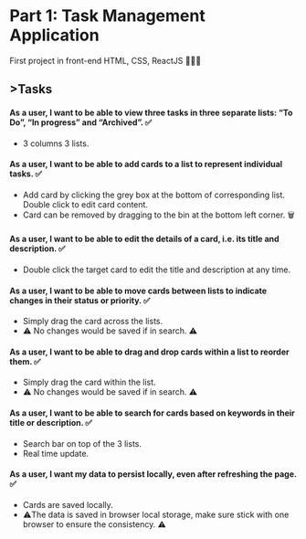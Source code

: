 # Part 1: Task Management Application 

First project in front-end HTML, CSS, ReactJS 😶‍🌫️🫠


## >Tasks

#### As a user, I want to be able to view three tasks in three separate lists: “To Do”,    “In progress” and “Archived”. ✅

- 3 columns 3 lists.

#### As a user, I want to be able to add cards to a list to represent individual tasks. ✅

- Add card by clicking the grey box at the bottom of corresponding list. Double click to edit card content.
- Card can be removed by dragging to the bin at the bottom left corner. 🗑️

#### As a user, I want to be able to edit the details of a card, i.e. its title and description. ✅

- Double click the target card to edit the title and description at any time.

#### As a user, I want to be able to move cards between lists to indicate changes in their status or priority. ✅

- Simply drag the card across the lists.
- ⚠️ No changes would be saved if in search. ⚠️

#### As a user, I want to be able to drag and drop cards within a list to reorder them. ✅

- Simply drag the card within the list.
- ⚠️ No changes would be saved if in search. ⚠️

#### As a user, I want to be able to search for cards based on keywords in their title or description. ✅

- Search bar on top of the 3 lists.
- Real time update.

#### As a user, I want my data to persist locally, even after refreshing the page. ✅

- Cards are saved locally.
- ⚠️The data is saved in browser local storage, make sure stick with one browser to ensure the consistency. ⚠️
